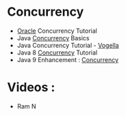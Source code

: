 # Concurrency
* [Oracle](https://docs.oracle.com/javase/tutorial/essential/concurrency/) Concurrency Tutorial
* Java [Concurrency](ttps://www.ibm.com/developerworks/library/j-jvmc2/index.html) Basics
* Java Concurrency Tutorial - [Vogella](http://www.vogella.com/tutorials/JavaConcurrency/article.html)
* Java 8 [Concurrency](http://winterbe.com/posts/2015/04/07/java8-concurrency-tutorial-thread-executor-examples/) Tutorial
* Java 9 Enhancement : [Concurrency](https://www.javaworld.com/article/3198904/learn-java/java-9s-other-new-enhancements-part-6-concurrency.html)

# Videos :
* Ram N
